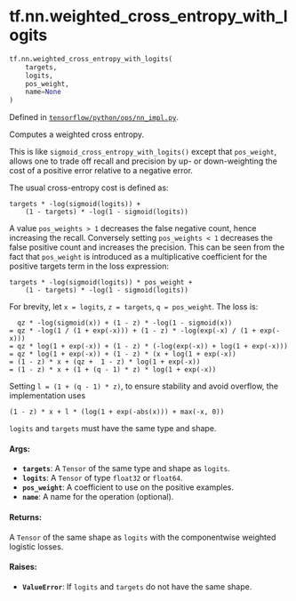 <div itemscope itemtype="http://developers.google.com/ReferenceObject">
<meta itemprop="name" content="tf.nn.weighted_cross_entropy_with_logits" />
<meta itemprop="path" content="Stable" />
</div>

# tf.nn.weighted_cross_entropy_with_logits

``` python
tf.nn.weighted_cross_entropy_with_logits(
    targets,
    logits,
    pos_weight,
    name=None
)
```



Defined in [`tensorflow/python/ops/nn_impl.py`](/code/stable/tensorflow/python/ops/nn_impl.py).

Computes a weighted cross entropy.

This is like `sigmoid_cross_entropy_with_logits()` except that `pos_weight`,
allows one to trade off recall and precision by up- or down-weighting the
cost of a positive error relative to a negative error.

The usual cross-entropy cost is defined as:

    targets * -log(sigmoid(logits)) +
        (1 - targets) * -log(1 - sigmoid(logits))

A value `pos_weights > 1` decreases the false negative count, hence increasing
the recall.
Conversely setting `pos_weights < 1` decreases the false positive count and
increases the precision.
This can be seen from the fact that `pos_weight` is introduced as a
multiplicative coefficient for the positive targets term
in the loss expression:

    targets * -log(sigmoid(logits)) * pos_weight +
        (1 - targets) * -log(1 - sigmoid(logits))

For brevity, let `x = logits`, `z = targets`, `q = pos_weight`.
The loss is:

      qz * -log(sigmoid(x)) + (1 - z) * -log(1 - sigmoid(x))
    = qz * -log(1 / (1 + exp(-x))) + (1 - z) * -log(exp(-x) / (1 + exp(-x)))
    = qz * log(1 + exp(-x)) + (1 - z) * (-log(exp(-x)) + log(1 + exp(-x)))
    = qz * log(1 + exp(-x)) + (1 - z) * (x + log(1 + exp(-x))
    = (1 - z) * x + (qz +  1 - z) * log(1 + exp(-x))
    = (1 - z) * x + (1 + (q - 1) * z) * log(1 + exp(-x))

Setting `l = (1 + (q - 1) * z)`, to ensure stability and avoid overflow,
the implementation uses

    (1 - z) * x + l * (log(1 + exp(-abs(x))) + max(-x, 0))

`logits` and `targets` must have the same type and shape.

#### Args:

* <b>`targets`</b>: A `Tensor` of the same type and shape as `logits`.
* <b>`logits`</b>: A `Tensor` of type `float32` or `float64`.
* <b>`pos_weight`</b>: A coefficient to use on the positive examples.
* <b>`name`</b>: A name for the operation (optional).


#### Returns:

A `Tensor` of the same shape as `logits` with the componentwise
weighted logistic losses.


#### Raises:

* <b>`ValueError`</b>: If `logits` and `targets` do not have the same shape.